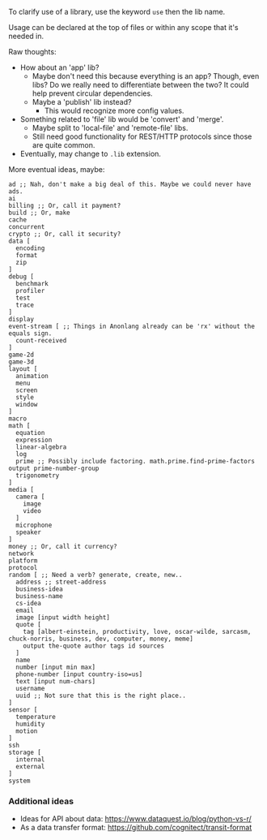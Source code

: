 To clarify use of a library, use the keyword `use` then the lib name.

Usage can be declared at the top of files or within any scope that it's needed in.



Raw thoughts:

- How about an 'app' lib?
  - Maybe don't need this because everything is an app? Though, even libs? Do we really need to differentiate between the two? It could help prevent circular dependencies.
  - Maybe a 'publish' lib instead?
    - This would recognize more config values.
- Something related to 'file' lib would be 'convert' and 'merge'.
  - Maybe split to 'local-file' and 'remote-file' libs.
  - Still need good functionality for REST/HTTP protocols since those are quite common.
- Eventually, may change to `.lib` extension.


More eventual ideas, maybe:

    ad ;; Nah, don't make a big deal of this. Maybe we could never have ads.
    ai
    billing ;; Or, call it payment?
    build ;; Or, make
    cache
    concurrent
    crypto ;; Or, call it security?
    data [
      encoding
      format
      zip
    ]
    debug [
      benchmark
      profiler
      test
      trace
    ]
    display
    event-stream [ ;; Things in Anonlang already can be 'rx' without the equals sign.
      count-received
    ]
    game-2d
    game-3d
    layout [
      animation
      menu
      screen
      style
      window
    ]
    macro
    math [
      equation
      expression
      linear-algebra
      log
      prime ;; Possibly include factoring. math.prime.find-prime-factors output prime-number-group
      trigonometry
    ]
    media [
      camera [
        image
        video
      ]
      microphone
      speaker
    ]
    money ;; Or, call it currency?
    network
    platform
    protocol
    random [ ;; Need a verb? generate, create, new..
      address ;; street-address
      business-idea
      business-name
      cs-idea
      email
      image [input width height]
      quote [
        tag [albert-einstein, productivity, love, oscar-wilde, sarcasm, chuck-norris, business, dev, computer, money, meme]
        output the-quote author tags id sources
      ]
      name
      number [input min max]
      phone-number [input country-iso=us]
      text [input num-chars]
      username
      uuid ;; Not sure that this is the right place..
    ]
    sensor [
      temperature
      humidity
      motion
    ]
    ssh
    storage [
      internal
      external
    ]
    system



### Additional ideas ###
- Ideas for API about data: https://www.dataquest.io/blog/python-vs-r/
- As a data transfer format: https://github.com/cognitect/transit-format
